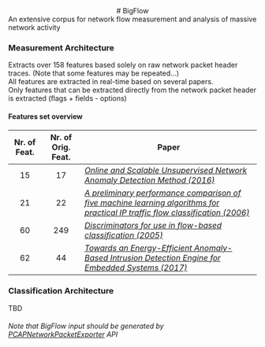  <center># BigFlow</center>
An extensive corpus for network flow measurement and analysis of massive network activity

### Measurement Architecture
Extracts over 158 features based solely on raw network packet header traces. (Note that some features may be repeated...) <br />
All features are extracted in real-time based on several papers.  <br />
Only features that can be extracted directly from the network packet header is extracted (flags + fields - options) <br />
#### Features set overview
Nr. of Feat. | Nr. of Orig. Feat. | Paper
:---:  | :---:  | ---
15 | 17 | [*Online and Scalable Unsupervised Network Anomaly Detection Method (2016)*](http://ieeexplore.ieee.org/document/7740019/)
21 | 22 | [*A preliminary performance comparison of five machine learning algorithms for practical IP traffic flow classification (2006)*](http://dl.acm.org/citation.cfm?id=1163596)
60 | 249 | [*Discriminators for use in flow-based classification (2005)*](https://qmro.qmul.ac.uk/xmlui/bitstream/handle/123456789/5050/RR-05-13.pdf?sequence=1)
62 | 44 | [*Towards an Energy-Efficient Anomaly-Based Intrusion Detection Engine for Embedded Systems (2017)*](http://ieeexplore.ieee.org/document/7463065/?arnumber=7463065)

### Classification Architecture
TBD

###### Note that BigFlow input should be generated by [*PCAPNetworkPacketExporter*](https://github.com/viegaseduardo/PcapNetworkPacketExporter) API
